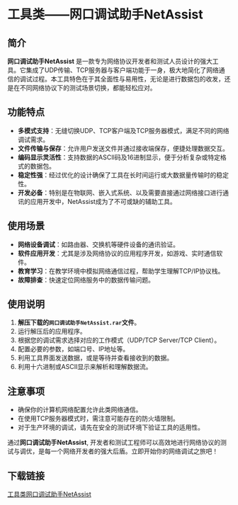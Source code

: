 # 工具类——网口调试助手NetAssist

## 简介
**网口调试助手NetAssist** 是一款专为网络协议开发者和测试人员设计的强大工具。它集成了UDP传输、TCP服务器与客户端功能于一身，极大地简化了网络通信的调试过程。本工具特色在于其全面性与易用性，无论是进行数据包的收发，还是在不同网络协议下的测试场景切换，都能轻松应对。

## 功能特点
- **多模式支持**：无缝切换UDP、TCP客户端及TCP服务器模式，满足不同的网络调试需求。
- **文件传输与保存**：允许用户发送文件并通过接收端保存，便捷处理数据交互。
- **编码显示灵活性**：支持数据的ASCII码及16进制显示，便于分析复杂或特定格式的数据包。
- **稳定性强**：经过优化的设计确保了工具在长时间运行或大数据量传输时的稳定性。
- **开发必备**：特别是在物联网、嵌入式系统、以及需要直接通过网络接口进行通讯的应用开发中，NetAssist成为了不可或缺的辅助工具。

## 使用场景
- **网络设备调试**：如路由器、交换机等硬件设备的通讯验证。
- **软件应用开发**：尤其是涉及网络协议的应用程序开发，如游戏、实时通信软件。
- **教育学习**：在教学环境中模拟网络通信过程，帮助学生理解TCP/IP协议栈。
- **故障排查**：快速定位网络服务中的数据传输问题。

## 使用说明
1. **解压下载的`网口调试助手NetAssist.rar`文件**。
2. 运行解压后的应用程序。
3. 根据您的调试需求选择对应的工作模式（UDP/TCP Server/TCP Client）。
4. 配置必要的参数，如端口号、IP地址等。
5. 利用工具界面发送数据，或是等待并查看接收到的数据。
6. 利用十六进制或ASCII显示来解析和理解数据流。

## 注意事项
- 确保你的计算机网络配置允许此类网络通信。
- 在使用TCP服务器模式时，需注意可能存在的防火墙限制。
- 对于生产环境的调试，请先在安全的测试环境下验证工具的适用性。

通过**网口调试助手NetAssist**, 开发者和测试工程师可以高效地进行网络协议的测试与调优，是每一个网络开发者的强大后盾。立即开始你的网络调试之旅吧！

## 下载链接

[工具类网口调试助手NetAssist](https://pan.quark.cn/s/857c0cae5cd8)